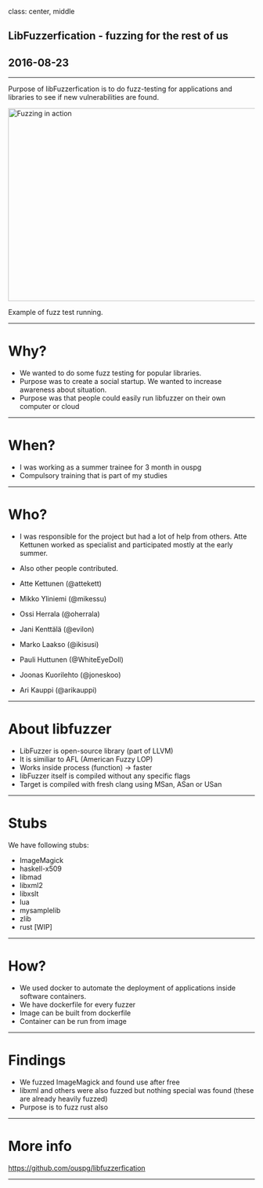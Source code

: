 class: center, middle

## LibFuzzerfication - fuzzing for the rest of us
## 2016-08-23

---
Purpose of libFuzzerfication is to do fuzz-testing for applications and libraries to see if new vulnerabilities are found.

<img src="https://raw.githubusercontent.com/ouspg/libfuzzerfication/master/pictures/fuzzing_lua.gif" width="716" height="393" alt="Fuzzing in action">

Example of fuzz test running.

---
# Why?

* We wanted to do some fuzz testing for popular libraries.
* Purpose was to create a social startup. We wanted to increase awareness about situation.
* Purpose was that people could easily run libfuzzer on their own computer or cloud

---

# When?

* I was working as a summer trainee for 3 month in ouspg
* Compulsory training that is part of my studies
---

# Who?

* I was responsible for the project but had a lot of help from others. Atte Kettunen worked as specialist and participated mostly at the early summer.
* Also other people contributed.

* Atte Kettunen (@attekett)
* Mikko Yliniemi (@mikessu)
* Ossi Herrala (@oherrala)
* Jani Kenttälä (@evilon)
* Marko Laakso (@ikisusi)
* Pauli Huttunen (@WhiteEyeDoll)
* Joonas Kuorilehto (@joneskoo)
* Ari Kauppi (@arikauppi)


---

# About libfuzzer
* LibFuzzer is open-source library (part of LLVM)
* It is similiar to AFL (American Fuzzy LOP)
* Works inside process (function) -> faster
* libFuzzer itself is compiled without any specific flags
* Target is compiled with fresh clang using MSan, ASan or USan

---

# Stubs

We have following stubs:
* ImageMagick
* haskell-x509
* libmad
* libxml2
* libxslt
* lua
* mysamplelib
* zlib
* rust [WIP]

---

# How?

* We used docker to automate the deployment of applications inside software containers.
* We have dockerfile for every fuzzer
* Image can be built from dockerfile
* Container can be run from image
---
# Findings

* We fuzzed ImageMagick and found use after free
* libxml and others were also fuzzed but nothing special was found (these are already heavily fuzzed)
* Purpose is to fuzz rust also
---
# More info

https://github.com/ouspg/libfuzzerfication

---

